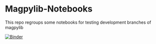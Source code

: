 # Magpylib-Notebooks

This repo regroups some notebooks for testing development branches of magpylib

[![Binder](https://mybinder.org/badge_logo.svg)](https://mybinder.org/v2/gh/Alexboiboi/Magpylib-testing/main?urlpath=git-pull?repo=https:%2F%2Fgithub.com%2Magpylib-Notebooks)

